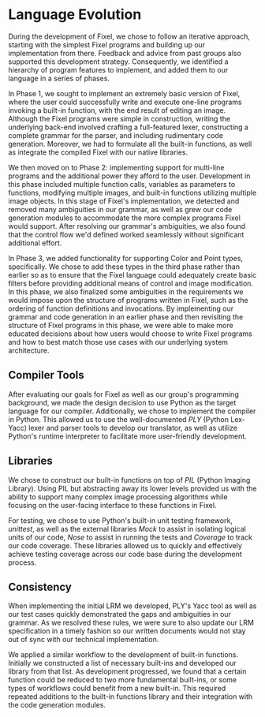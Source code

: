 # Language Evolution

During the development of Fixel, we chose to follow an iterative approach, starting with the simplest Fixel programs and building up our implementation from there. Feedback and advice from past groups also supported this development strategy. Consequently, we identified a hierarchy of program features to implement, and added them to our language in a series of phases. 

In Phase 1, we sought to implement an extremely basic version of Fixel, where the user could successfully write and execute one-line programs invoking a built-in function, with the end result of editing an image. Although the Fixel programs were simple in construction, writing the underlying back-end involved crafting a full-featured lexer, constructing a complete grammar for the parser, and including rudimentary code generation. Moreover, we had to formulate all the built-in functions, as well as integrate the compiled Fixel with our native libraries. 

We then moved on to Phase 2: implementing support for multi-line programs and the additional power they afford to the user. Development in this phase included multiple function calls, variables as parameters to functions, modifying multiple images, and built-in functions utilizing multiple image objects. In this stage of Fixel's implementation, we detected and removed many ambiguities in our grammar, as well as grew our code generation modules to accommodate the more complex programs Fixel would support. After resolving our grammar's ambiguities, we also found that the control flow we'd defined worked seamlessly without significant additional effort. 

In Phase 3, we added functionality for supporting Color and Point types, specifically. We chose to add these types in the third phase rather than earlier so as to ensure that the Fixel language could adequately create basic filters before providing additional means of control and image modification. In this phase, we also finalized some ambiguities in the requirements we would impose upon the structure of programs written in Fixel, such as the ordering of function definitions and invocations. By implementing our grammar and code generation in an earlier phase and then revisiting the structure of Fixel programs in this phase, we were able to make more educated decisions about how users would choose to write Fixel programs and how to best match those use cases with our underlying system architecture.

<!-- is this paragraph above ok? -->

## Compiler Tools

After evaluating our goals for Fixel as well as our group's programming background, we made the design decision to use Python as the target language for our compiler. Additionally, we chose to implement the compiler in Python. This allowed us to use the well-documented *PLY* (Python Lex-Yacc) lexer and parser tools to develop our translator, as well as utilize Python's runtime interpreter to facilitate more user-friendly development.

## Libraries

We chose to construct our built-in functions on top of *PIL* (Python Imaging Library). Using PIL but abstracting away its lower levels provided us with the ability to support many complex image processing algorithms while focusing on the user-facing interface to these functions in Fixel.

For testing, we chose to use Python's built-in unit testing framework, *unittest*, as well as the external libraries *Mock* to assist in isolating logical units of our code, *Nose* to assist in running the tests and *Coverage* to track our code coverage. These libraries allowed us to quickly and effectively achieve testing coverage across our code base during the development process.

## Consistency

When implementing the initial LRM we developed, PLY's Yacc tool as well as our test cases quickly demonstrated the gaps and ambiguities in our grammar. As we resolved these rules, we were sure to also update our LRM specification in a timely fashion so our written documents would not stay out of sync with our technical implementation. 

We applied a similar workflow to the development of built-in functions. Initially we constructed a list of necessary built-ins and developed our library from that list. As development progressed, we found that a certain function could be reduced to two more fundamental built-ins, or some types of workflows could benefit from a new built-in. This required repeated additions to the built-in functions library and their integration with the code generation modules. 

